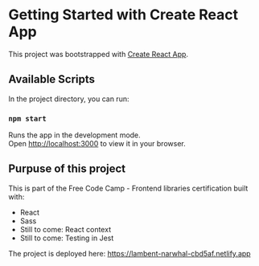 # Getting Started with Create React App

This project was bootstrapped with [Create React App](https://github.com/facebook/create-react-app).

## Available Scripts

In the project directory, you can run:

### `npm start`

Runs the app in the development mode.\
Open [http://localhost:3000](http://localhost:3000) to view it in your browser.

## Purpuse of this project

This is part of the Free Code Camp - Frontend libraries certification built with:
- React
- Sass
- Still to come: React context
- Still to come: Testing in Jest

The project is deployed here: https://lambent-narwhal-cbd5af.netlify.app
